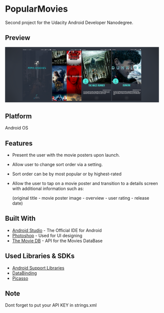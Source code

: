 # PopularMovies
Second project for the Udacity Android Developer Nanodegree.
## Preview
<img src="Screenshot.png">



## Platform
Android OS
## Features
* Present the user with the movie posters upon launch.
* Allow user to change sort order via a setting.
* Sort order can be by most popular or by highest-rated
* Allow the user to tap on a movie poster and transition to a details screen with additional information such as:

     (original title - movie poster image - overview - user rating - release date)

## Built With
* [Android Studio](https://developer.android.com/studio/index.html) - The Official IDE for Android
* [Photoshop](https://www.photoshop.com/) - Used for UI designing
* [The Movie DB](https://www.themoviedb.org/) - API for the Movies DataBase

## Used Libraries & SDKs
* [Android Support Libraries](https://developer.android.com/topic/libraries/support-library/packages.html)
* [DataBinding](https://developer.android.com/topic/libraries/data-binding/index.html)
* [Picasso](http://square.github.io/picasso/)
## Note
Dont forget to put your API KEY in strings.xml
